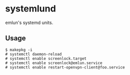 systemlund
===

emlun's systemd units.


Usage
---

    $ makepkg -i
    # systemctl daemon-reload
    # systemctl enable screenlock.target
    # systemctl enable screenlock@emlun.service
    # systemctl enable restart-openvpn-client@foo.service
